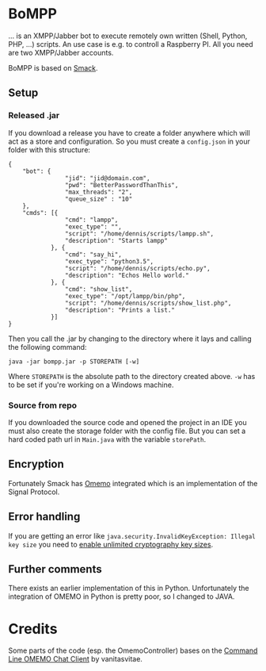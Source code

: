 
# BoMPP
... is an XMPP/Jabber bot to execute remotely own written (Shell, Python, PHP, ...) scripts.
An use case is e.g. to controll a Raspberry PI.
All you need are two XMPP/Jabber accounts.

BoMPP is based on [Smack](https://github.com/igniterealtime/Smack).

## Setup

### Released .jar
If you download a release you have to create a folder anywhere which will act as a store and configuration.
So you must create a ```config.json``` in your folder with this structure:


	{
		"bot": {
                    "jid": "jid@domain.com",
                    "pwd": "BetterPasswordThanThis",
                    "max_threads": "2",
                    "queue_size" : "10"
		},
		"cmds": [{
                    "cmd": "lampp",
                    "exec_type": "",
                    "script": "/home/dennis/scripts/lampp.sh",
                    "description": "Starts lampp"
                }, {
                    "cmd": "say_hi",
                    "exec_type": "python3.5",
                    "script": "/home/dennis/scripts/echo.py",
                    "description": "Echos Hello world."
                }, {
                    "cmd": "show_list",
                    "exec_type": "/opt/lampp/bin/php",
                    "script": "/home/dennis/scripts/show_list.php",
                    "description": "Prints a list."
                }]
	}

Then you call the .jar by changing to the directory where it lays and calling the following command:

```
java -jar bompp.jar -p STOREPATH [-w]
```
Where ``STOREPATH`` is the absolute path to the directory created above.
``-w`` has to be set if you're working on a Windows machine.

### Source from repo
If you downloaded the source code and opened the project in an IDE you must also create the storage folder with the config file.
But you can set a hard coded path url in ``Main.java`` with the variable ``storePath``.

## Encryption
Fortunately Smack has [Omemo](https://github.com/igniterealtime/Smack/blob/master/documentation/extensions/omemo.md) integrated which is an implementation of the Signal Protocol.

## Error handling
If you are getting an error like ```java.security.InvalidKeyException: Illegal key size``` you need to
[enable unlimited cryptography key sizes](https://stackoverflow.com/a/3864276/5725291).

## Further comments

There exists an earlier implementation of this in Python. Unfortunately the integration of OMEMO in Python is pretty poor, so I changed
to JAVA.

# Credits
Some parts of the code (esp. the OmemoController) bases on the [Command Line OMEMO Chat Client](https://github.com/vanitasvitae/clocc) by vanitasvitae.